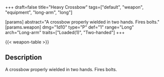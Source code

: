 +++
draft=false
title="Heavy Crossbow"
tags=["default", "weapon", "equipment", "long-arm", "long"]

[params]
  abstract="A crossbow properly wielded in two hands. Fires bolts."
  [params.weapon]
    dmg="1d10"
    type="P"
    def="1"
    range="Long"
    arch="Long-arm"
    traits=["Loaded(1)", "Two-handed"]
+++

{{< weapon-table >}}

## Description
A crossbow properly wielded in two hands. Fires bolts.
